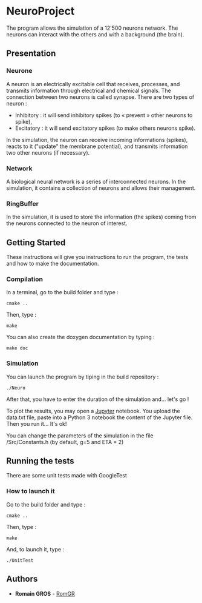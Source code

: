 # NeuroProject

The program allows the simulation of a 12'500 neurons network. The neurons can interact with the others and with a background (the brain).



## Presentation

### Neurone

A neuron is an electrically excitable cell that receives, processes, and transmits information through electrical and chemical signals. The connection between two neurons is called synapse. There are two types of neuron :
- Inhibitory : it will send inhibitory spikes (to « prevent » other neurons to spike),
- Excitatory : it will send excitatory spikes (to make others neurons spike). 

In the simulation, the neuron can receive incoming informations (spikes), reacts to it ("update" the membrane potential), and transmits information two other neurons (if necessary).


### Network

A biological neural network is a series of interconnected neurons. In the simulation, it contains a collection of neurons and allows their management.


### RingBuffer

In the simulation, it is used to store the information (the spikes) coming from the neurons connected to the neuron of interest.



## Getting Started

These instructions will give you instructions to run the program, the tests and how to make the documentation.


### Compilation

In a terminal, go to the build folder and type :

```
cmake ..
```

Then, type :

```
make
```

You can also create the doxygen documentation by typing :
```
make doc 
```

### Simulation

You can launch the program by tiping in the build repository : 

```
./Neuro
```

After that, you have to enter the duration of the simulation and... let's go !

To plot the results, you may open a [Jupyter](https://try.jupyter.org/) notebook. You upload the data.txt file, paste into a Python 3 notebook the content of the Jupyter file. Then you run it... It's ok!

You can change the parameters of the simulation in the file /Src/Constants.h (by default, g=5 and ETA = 2)


## Running the tests

There are some unit tests made with GoogleTest

### How to launch it 

Go to the build folder and type : 

```
cmake ..
```

Then, type :

```
make
```

And, to launch it, type :

```
./UnitTest
```



## Authors

* **Romain GROS** - [RomGR](https://c4science.ch/p/RomGR/)

